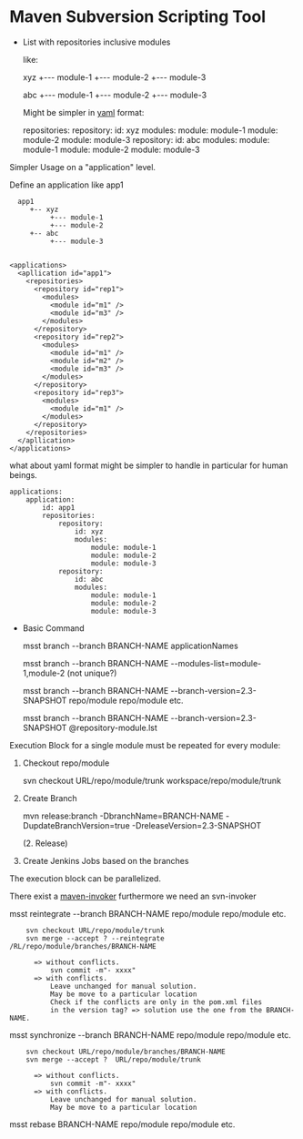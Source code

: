 Maven Subversion Scripting Tool
===============================

- List with repositories
  inclusive modules

  like:

    xyz
      +--- module-1
      +--- module-2
      +--- module-3
    
    abc
      +--- module-1
      +--- module-2
      +--- module-3


    <repositories>
      <repository id="rep1">
        <modules>
          <module id="m1" />
          <module id="m3" />
        </modules>
      </repository>
      <repository id="rep2">
        <modules>
          <module id="m1" />
          <module id="m2" />
          <module id="m3" />
        </modules>
      </repository>
      <repository id="rep3">
        <modules>
          <module id="m1" />
        </modules>
      </repository>
    </repositories>


  Might be simpler in [yaml](http://yaml.org) format:

	repositories:
		repository:
			id: xyz
			modules:
				module: module-1
				module: module-2
				module: module-3
		repository:
			id: abc
			modules:
				module: module-1
				module: module-2
				module: module-3


Simpler Usage on a "application" level.

  Define an application like app1

      app1
         +-- xyz
              +--- module-1
              +--- module-2
         +-- abc
              +--- module-3


    <applications>
      <apllication id="app1">
        <repositories>
          <repository id="rep1">
            <modules>
              <module id="m1" />
              <module id="m3" />
            </modules>
          </repository>
          <repository id="rep2">
            <modules>
              <module id="m1" />
              <module id="m2" />
              <module id="m3" />
            </modules>
          </repository>
          <repository id="rep3">
            <modules>
              <module id="m1" />
            </modules>
          </repository>
        </repositories>
      </apllication>
    </applications>


  what about yaml format might be simpler to handle in particular for human beings.


    applications:
        application:
            id: app1
            repositories:
                repository:
                	id: xyz
                	modules:
                		module: module-1
                		module: module-2
                		module: module-3
                repository:
                	id: abc
                	modules:
                		module: module-1
                		module: module-2
                		module: module-3


 
- Basic Command

    msst branch --branch BRANCH-NAME applicationNames


    msst branch --branch BRANCH-NAME --modules-list=module-1,module-2 (not unique?)


    msst branch --branch BRANCH-NAME --branch-version=2.3-SNAPSHOT repo/module repo/module etc.


    msst branch --branch BRANCH-NAME --branch-version=2.3-SNAPSHOT @repository-module.lst


Execution Block for a single module must be repeated for every module:

  1. Checkout repo/module

        svn checkout URL/repo/module/trunk workspace/repo/module/trunk

  2. Create Branch

        mvn release:branch -DbranchName=BRANCH-NAME -DupdateBranchVersion=true -DreleaseVersion=2.3-SNAPSHOT

     (2. Release)
  3. Create Jenkins Jobs based on the branches



The execution block can be parallelized.


There exist a [maven-invoker](http://maven.apache.org/shared/maven-invoker/) furthermore we need an
svn-invoker


   msst reintegrate --branch BRANCH-NAME repo/module repo/module etc.


        svn checkout URL/repo/module/trunk
        svn merge --accept ? --reintegrate /RL/repo/module/branches/BRANCH-NAME

          => without conflicts.
              svn commit -m"- xxxx"
          => with conflicts.
              Leave unchanged for manual solution.
              May be move to a particular location
              Check if the conflicts are only in the pom.xml files
              in the version tag? => solution use the one from the BRANCH-NAME.



   msst synchronize --branch BRANCH-NAME repo/module repo/module etc.

          
        svn checkout URL/repo/module/branches/BRANCH-NAME
        svn merge --accept ?  URL/repo/module/trunk

          => without conflicts.
              svn commit -m"- xxxx"
          => with conflicts.
              Leave unchanged for manual solution.
              May be move to a particular location


   msst rebase BRANCH-NAME repo/module repo/module etc.

          

